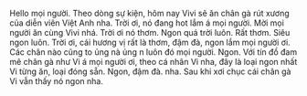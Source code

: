 Hello mọi người. Theo dòng sự kiện, hôm nay Vivi sẽ ăn chân gà rút xương của diễn viên Việt Anh nha. Trời ơi, nó đang hot lắm á mọi người. Mời mọi người ăn cùng Vivi nhá. Trời ơi nó thơm. Ngon quá trời luôn. Rất thơm. Siêu ngon luôn. Trời ơi, cái hương vị rất là thơm, đậm đà, ngon lắm mọi người ơi. Các chân nào cũng to ủng nà ủng n luôn đó mọi người. Ngon. Với tín đồ đam mê chân gà như Vi á mọi người ơi, theo cá nhân Vi nha, đây là loại ngon nhất Vi từng ăn, loại đóng sẵn. Ngon, đậm đà. nha. Sau khi xơi chục cái chân gà Vi vẫn thấy nó ngon nha.